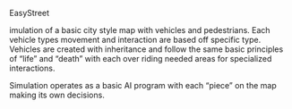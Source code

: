 EasyStreet

imulation of a basic city style map with vehicles and pedestrians.  Each vehicle types movement and interaction are based off specific type.  Vehicles are created with inheritance and follow the same basic principles of “life” and “death” with each over riding needed areas for specialized interactions.

Simulation operates as a basic AI program with each “piece” on the map making its own decisions.

